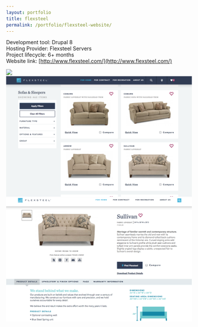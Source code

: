 ```yaml
---
layout: portfolio
title: flexsteel
permalink: /portfolio/flexsteel-website/
---
```


Development tool: Drupal 8   
Hosting Provider: Flexsteel Servers  
Project lifecycle: 6+ months  
Website link: [http://www.flexsteel.com/](http://www.flexsteel.com/)   

<img src="/img/full/fle/full-flexsteel-homepage.png">

<img src="/img/full/fle/full-flexsteel-selectpage.png">

<img src="/img/full/fle/full-flexsteel-productpage.png">


